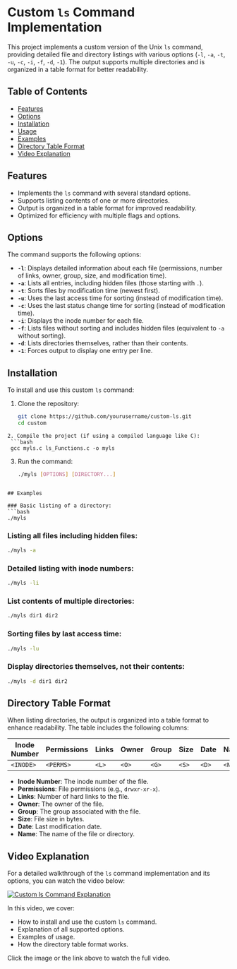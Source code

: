 # Custom `ls` Command Implementation

This project implements a custom version of the Unix `ls` command, providing detailed file and directory listings with various options (`-l`, `-a`, `-t`, `-u`, `-c`, `-i`, `-f`, `-d`, `-1`). The output supports multiple directories and is organized in a table format for better readability.

## Table of Contents
- [Features](#features)
- [Options](#options)
- [Installation](#installation)
- [Usage](#usage)
- [Examples](#examples)
- [Directory Table Format](#directory-table-format)
- [Video Explanation](#Video-Explanation)

## Features
- Implements the `ls` command with several standard options.
- Supports listing contents of one or more directories.
- Output is organized in a table format for improved readability.
- Optimized for efficiency with multiple flags and options.

## Options
The command supports the following options:

- **`-l`**: Displays detailed information about each file (permissions, number of links, owner, group, size, and modification time).
- **`-a`**: Lists all entries, including hidden files (those starting with `.`).
- **`-t`**: Sorts files by modification time (newest first).
- **`-u`**: Uses the last access time for sorting (instead of modification time).
- **`-c`**: Uses the last status change time for sorting (instead of modification time).
- **`-i`**: Displays the inode number for each file.
- **`-f`**: Lists files without sorting and includes hidden files (equivalent to `-a` without sorting).
- **`-d`**: Lists directories themselves, rather than their contents.
- **`-1`**: Forces output to display one entry per line.

## Installation

To install and use this custom `ls` command:

1. Clone the repository:
   ```bash
   git clone https://github.com/yourusername/custom-ls.git
   cd custom
  ```
2. Compile the project (if using a compiled language like C):
   ```bash
   gcc myls.c ls_Functions.c -o myls
   ```
3. Run the command:
   ```bash
   ./myls [OPTIONS] [DIRECTORY...]
  ```

## Examples

### Basic listing of a directory:
  ```bash
  ./myls
  ```
### Listing all files including hidden files:
  ```bash
  ./myls -a
  ```
### Detailed listing with inode numbers:
  ```bash
  ./myls -li
  ```
### List contents of multiple directories:
  ```bash
  ./myls dir1 dir2
  ```
### Sorting files by last access time:
  ```bash
  ./myls -lu
  ```
### Display directories themselves, not their contents:
  ```bash
  ./myls -d dir1 dir2
  ```

## Directory Table Format

When listing directories, the output is organized into a table format to enhance readability. The table includes the following columns:

| Inode Number | Permissions | Links | Owner | Group | Size | Date | Name |
|--------------|-------------|-------|-------|-------|------|------|------|
| `<INODE>`    | `<PERMS>`   | `<L>` | `<O>` | `<G>` | `<S>`| `<D>`| `<N>`|

- **Inode Number**: The inode number of the file.
- **Permissions**: File permissions (e.g., `drwxr-xr-x`).
- **Links**: Number of hard links to the file.
- **Owner**: The owner of the file.
- **Group**: The group associated with the file.
- **Size**: File size in bytes.
- **Date**: Last modification date.
- **Name**: The name of the file or directory.


## Video Explanation

For a detailed walkthrough of the `ls` command implementation and its options, you can watch the video below:

[![Custom ls Command Explanation](https://img.youtube.com/vi/VIDEO_ID/maxresdefault.jpg)](https://www.youtube.com/watch?v=VIDEO_ID)

In this video, we cover:
- How to install and use the custom `ls` command.
- Explanation of all supported options.
- Examples of usage.
- How the directory table format works.

Click the image or the link above to watch the full video.

